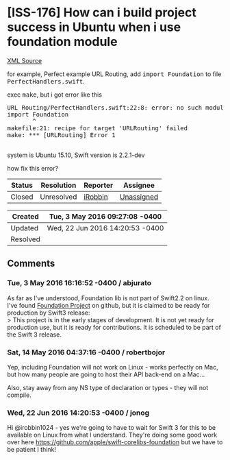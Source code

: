 # [ISS-176] How can i build project success in Ubuntu when i use foundation module

[XML Source](../xml/ISS-176.xml)
<p><p>for example, Perfect example URL Routing,  add <tt>import Foundation</tt> to file <tt>PerfectHandlers.swift</tt>.</p>

<p>exec <tt>make</tt>, but i got error like this</p>

<div class="code panel" style="border-width: 1px;"><div class="codeContent panelContent">
<pre class="code-java">
URL Routing/PerfectHandlers.swift:22:8: error: no such module 'Foundation'
<span class="code-keyword">import</span> Foundation
       ^
makefile:21: recipe <span class="code-keyword">for</span> target 'URLRouting' failed
make: *** [URLRouting] Error 1

</pre>
</div></div>

<p>system is Ubuntu 15.10, Swift  version is 2.2.1-dev</p>

<p>how fix this error?</p></p>





Status|Resolution|Reporter|Assignee
------|----------|--------|--------
Closed|Unresolved|[iRobbin](irobbin1024)|[Unassigned]($-1)





Created|Tue, 3 May 2016 09:27:08 -0400
-------|--------------
Updated|Wed, 22 Jun 2016 14:20:53 -0400
Resolved|


## Comments




### Tue, 3 May 2016 16:16:52 -0400 / abjurato 

<p><p>As far as I've understood, Foundation lib is not part of Swift2.2 on linux.<br/>
I've found <a href="https://github.com/apple/swift-corelibs-foundation" class="external-link" rel="nofollow">Foundation Project</a> on github, but it is claimed to be ready for production by Swift3 release:<br/>
&gt; This project is in the early stages of development. It is not yet ready for production use, but it is ready for contributions. It is scheduled to be part of the Swift 3 release.</p></p>


### Sat, 14 May 2016 04:37:16 -0400 / robertbojor 

<p><p>Yep, including Foundation will not work on Linux - works perfectly on Mac, but how many people are going to host their API back-end on a Mac...</p>

<p>Also, stay away from any NS type of declaration or types - they will not compile.</p></p>


### Wed, 22 Jun 2016 14:20:53 -0400 / jonog 

<p><p>Hi @irobbin1024 - yes we're going to have to wait for Swift 3 for this to be available on Linux from what I understand. They're doing some good work over here <a href="https://github.com/apple/swift-corelibs-foundation" class="external-link" rel="nofollow">https://github.com/apple/swift-corelibs-foundation</a> but we have to be patient I think!</p></p>


